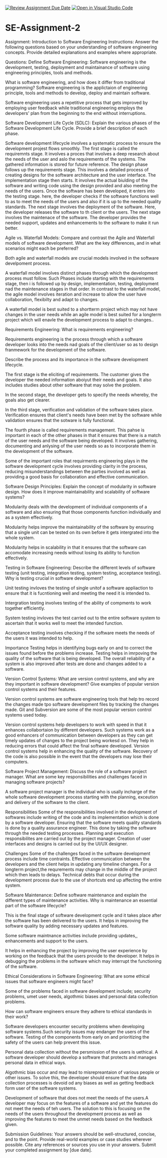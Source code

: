 [![Review Assignment Due Date](https://classroom.github.com/assets/deadline-readme-button-24ddc0f5d75046c5622901739e7c5dd533143b0c8e959d652212380cedb1ea36.svg)](https://classroom.github.com/a/-ucQIGTc)
[![Open in Visual Studio Code](https://classroom.github.com/assets/open-in-vscode-718a45dd9cf7e7f842a935f5ebbe5719a5e09af4491e668f4dbf3b35d5cca122.svg)](https://classroom.github.com/online_ide?assignment_repo_id=15240703&assignment_repo_type=AssignmentRepo)
# SE-Assignment-2
Assignment: Introduction to Software Engineering
Instructions:
Answer the following questions based on your understanding of software engineering concepts. Provide detailed explanations and examples where appropriate.

Questions:
Define Software Engineering:
Software engineering is the development, testing, deployment and maintainance of software using engineering principles, tools and methods.

What is software engineering, and how does it differ from traditional programming?
Software engineering is the applictaion of engineering principle, tools and methods to develop, deploy and maintain software.

Software engineering uses a repetitive process that gets improved by employing user feedback while traditional engineering employs the developers' plan from the beginning to the end without interruptions.

Software Development Life Cycle (SDLC):
Explain the various phases of the Software Development Life Cycle. Provide a brief description of each phase.

Software development lifecycle involves a systematic process to ensure the development projest flows smoothly. 
The first stage is called the requiremnts stage. It involves a proces that involves a deep research about the needs of the user and aslo the requirements of the systems. The gathered information is stored for future reference.
The design phase follows up the requirements stage. This involves a detailed process of creating designs for the software architecture and the user interface.
The implementation stage then starts. It involves the actual biulding of the software and writing code using the design provided and also meeting the needs of the users.
Once the software has been developed, it enters into the testing stage. here, the developer checks if the software functions well to as to meet the needs of the users and also if it is up to the needed quality standards. 
The next stage involves the deployment of the software. Here, the developer releases the software to th client or the users.
The next stage involves the maintenace of the software. The developer provides the needed support, updates and enhancements to the software to make it run better.

Agile vs. Waterfall Models:
Compare and contrast the Agile and Waterfall models of software development. What are the key differences, and in what scenarios might each be preferred?

Both agile and waterfall models are crucial models involved in the software develpoment process.

A waterfall model involves distinct phases through which the development process must follow. Such Phases include starting with the requirements stage, then i is followed up by design, implementation, testing, deployment nad the maintenance stages in that order. In contrast to the waterfall model, the agile model involves iteration and increase to allow the user have collaboration, flexibilty and adapt to changes.

A waterfall model is best suited to a shortterm project which may not have changes in the user needs while an agile model is best suited for a longterm project which will enavle the development process to adapt to changes.. 

Requirements Engineering:
What is requirements engineering? 

Requirements engineering is the process through which a software developer looks into the needs nad goals of the client/user so as to design  franmework for the development of the software.

Describe the process and its importance in the software development lifecycle.

The first stage is the eliciting of requirements. The customer gives the developer the needed information aboiyut their needs and goals. It also includes studies about other software that may solve the problem.

In the second stage, the developer gets to specify the needs whereby, the goals also get clearer. 

In the third stage, verification and validation of the software takes place. Verification ensures that client's needs have been met by the software while validation ensures that the sotware is fully functional.

The fourth phase is called requirements management. This pahse is important in each of the other phases in that it ensures that there is a match of the user needs and the software being developed. It involves gathering, documenting and anlysing of the user needs so as to incorporate them in the development of the software.
 
 Some of the important roles that requirments engineering plays in the software development cycle involves providing clarity in the process, reducing misunderstandings between the parties involved as well as providing a good basis for collaboration and effective communication.

Software Design Principles:
Explain the concept of modularity in software design. How does it improve maintainability and scalability of software systems?

Modularity deals with the development of individual components of a software and also ensuring that those components function individually and as a system effectively.

Modularity helps improve the maintainability of the software by ensuring that a single unit can be tested on its own before it gets intergrated into the whole system.

Modularity helps in scalability in that it ensures that the software can accomodate increasing needs without losing its ability to function effectively.

Testing in Software Engineering:
Describe the different levels of software testing (unit testing, integration testing, system testing, acceptance testing). Why is testing crucial in software development?

Unit testing invloves the testing of  single unitof a software appliaction to ensure that it is fucntioning well and meeting the need it is intended to.

Intergration testing involves testing of the ability of compments to work together efficiently.

System testing invloves the test carried out to the entire software system to ascertain that it works well to meet the intended function.

Acceptance testing involves checking if the software meets the needs of the users it was intended to help.

Importance
Testing helps in identifying bugs early on and to correct the issues found before the problems increase.
Testing helps in imrpoving the quality of the software that is being developed. 
The overall reliability of a system is also improved after tests are done and changes added to a software.

Version Control Systems:
What are version control systems, and why are they important in software development? Give examples of popular version control systems and their features.

Version control systems are software engineering tools that help tro record the changes made tpo software development files by tracking the changes made. Git and Subversion are some of the most popular version control systems used today.

Version control systems help developers to work with speed in that it enhances collabortaion by different developers.
Such systems work as a good enhancers of communication between developers as they can get timely updates of changes to the project being workesd on.
They help in reducing errors that could affect the final software developed.
Version control systems help in enhancing the quality of the software.
Recovery of the code is also possible in the event that the developers may lose their computers.

Software Project Management:
Discuss the role of a software project manager. What are some key responsibilities and challenges faced in managing software projects?

A software project manager is the individual who is usally incharge of the whole software development process starting with the planning, exceution and delivery of the software to the client.

Responsibilities
Some of the responsibilities involved in the devlopment of softwares include writing of the code and its implementation which is done by a software developer.
Ensuring that the software meets quality standards is done by a quality assurance engineer. This done by taking the software through the needed testing processes.
Planning and execution responsibilites are carried out by the project manager. 
Creation of user interfaces and designs is carried out by the UI/UX designer.

Challenges
Some of the challenges faced in the software development process include time contraints. Effective communication between the developers and the client helps in updating any timeline changes.
For a longterm project,the requrements may change in the middle of the project which then leads to delays.
Technical debts that occur during the development process due to the use of shortcuts end up affecting the entire system.

Software Maintenance:
Define software maintenance and explain the different types of maintenance activities. Why is maintenance an essential part of the software lifecycle?

This is the final stage of software development cycle and it takes place after the software has been delivered to the users.
It helps in improving the software quality by adding necessary updates and features. 

Some software maintnance activities include providing updates,, enhancements and support to the users.

It helps in enhancing the project by improving the user experience by working on the feedback that the users provide to the developer.
It helps in debugging the problems in the software which may interrupt the functioning of the software.

Ethical Considerations in Software Engineering:
What are some ethical issues that software engineers might face? 

Some of the problems faced in software development include; security problems, umet user needs, algothmic biases and personal data collection problems.

How can software engineers ensure they adhere to ethical standards in their work?

Software developers encounter security problems when developing software systems.Such security issues may endanger the users of the software. Testing of the components from early on and prioritizing the safety of the users can help prevent this issue.

Personal data collection without the persmission of the users is uethical. A software developer should develop a software that protects and manages personal data in ethical ways.

Algothmic bias occur and may lead to misrepreantaion of various people or other issues. To solve this, the developer should ensure that the data collection processes is devoid od any biases as well as getting feedback form user of the software systems.

Development of software that does not meet the needs of the users.A developer may focus on the features of a software and yet the features do not meet the needs of teh users. The solution to this is focusing on the needs of the users throughout the development process as well as improving the features to meet the unmet needs based on the feedback given.

Submission Guidelines:
Your answers should be well-structured, concise, and to the point.
Provide real-world examples or case studies wherever possible.
Cite any references or sources you use in your answers.
Submit your completed assignment by [due date].
